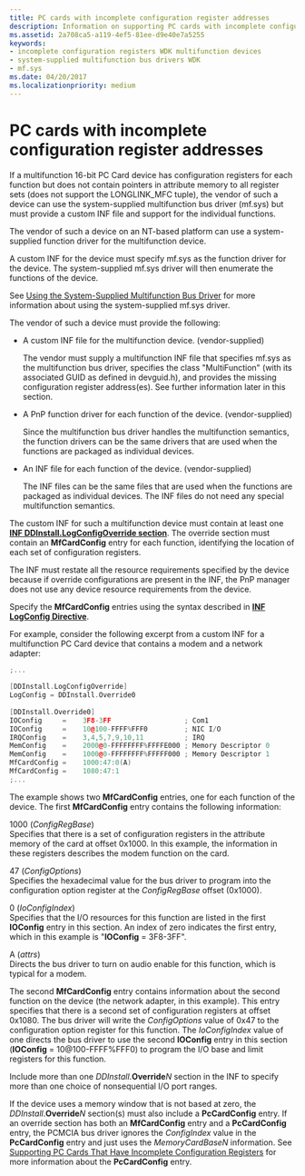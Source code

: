 ```yaml
---
title: PC cards with incomplete configuration register addresses
description: Information on supporting PC cards with incomplete configuration register addresses
ms.assetid: 2a708ca5-a119-4ef5-81ee-d9e40e7a5255
keywords:
- incomplete configuration registers WDK multifunction devices
- system-supplied multifunction bus drivers WDK
- mf.sys
ms.date: 04/20/2017
ms.localizationpriority: medium
---
```


# PC cards with incomplete configuration register addresses


If a multifunction 16-bit PC Card device has configuration registers for each function but does not contain pointers in attribute memory to all register sets (does not support the LONGLINK\_MFC tuple), the vendor of such a device can use the system-supplied multifunction bus driver (mf.sys) but must provide a custom INF file and support for the individual functions.

The vendor of such a device on an NT-based platform can use a system-supplied function driver for the multifunction device.

A custom INF for the device must specify mf.sys as the function driver for the device. The system-supplied mf.sys driver will then enumerate the functions of the device.

See [Using the System-Supplied Multifunction Bus Driver](using-the-system-supplied-multifunction-bus-driver.md) for more information about using the system-supplied mf.sys driver.

The vendor of such a device must provide the following:

-   A custom INF file for the multifunction device. (vendor-supplied)

    The vendor must supply a multifunction INF file that specifies mf.sys as the multifunction bus driver, specifies the class "MultiFunction" (with its associated GUID as defined in devguid.h), and provides the missing configuration register address(es). See further information later in this section.

-   A PnP function driver for each function of the device. (vendor-supplied)

    Since the multifunction bus driver handles the multifunction semantics, the function drivers can be the same drivers that are used when the functions are packaged as individual devices.

-   An INF file for each function of the device. (vendor-supplied)

    The INF files can be the same files that are used when the functions are packaged as individual devices. The INF files do not need any special multifunction semantics.

The custom INF for such a multifunction device must contain at least one [**INF DDInstall.LogConfigOverride section**](../install/inf-ddinstall-logconfigoverride-section.md). The override section must contain an **MfCardConfig** entry for each function, identifying the location of each set of configuration registers.

The INF must restate all the resource requirements specified by the device because if override configurations are present in the INF, the PnP manager does not use any device resource requirements from the device.

Specify the **MfCardConfig** entries using the syntax described in [**INF LogConfig Directive**](../install/inf-logconfig-directive.md).

For example, consider the following excerpt from a custom INF for a multifunction PC Card device that contains a modem and a network adapter:

```cpp
;...
 
[DDInstall.LogConfigOverride]
LogConfig = DDInstall.Override0
 
[DDInstall.Override0]
IOConfig     =    3F8-3FF                  ; Com1
IOConfig     =    10@100-FFFF%FFF0         ; NIC I/O
IRQConfig    =    3,4,5,7,9,10,11          ; IRQ
MemConfig    =    2000@0-FFFFFFFF%FFFFE000 ; Memory Descriptor 0
MemConfig    =    1000@0-FFFFFFFF%FFFFF000 ; Memory Descriptor 1
MfCardConfig =    1000:47:0(A)
MfCardConfig =    1080:47:1
;...
```

The example shows two **MfCardConfig** entries, one for each function of the device. The first **MfCardConfig** entry contains the following information:

<a href="" id="1000--configregbase-"></a>1000 (*ConfigRegBase*)  
Specifies that there is a set of configuration registers in the attribute memory of the card at offset 0x1000. In this example, the information in these registers describes the modem function on the card.

<a href="" id="47--configoptions-"></a>47 (*ConfigOptions*)  
Specifies the hexadecimal value for the bus driver to program into the configuration option register at the *ConfigRegBase* offset (0x1000).

<a href="" id="0--ioconfigindex-"></a>0 (*IoConfigIndex*)  
Specifies that the I/O resources for this function are listed in the first **IOConfig** entry in this section. An index of zero indicates the first entry, which in this example is "**IOConfig** = 3F8-3FF".

<a href="" id="a--attrs-"></a>A (*attrs*)  
Directs the bus driver to turn on audio enable for this function, which is typical for a modem.

The second **MfCardConfig** entry contains information about the second function on the device (the network adapter, in this example). This entry specifies that there is a second set of configuration registers at offset 0x1080. The bus driver will write the *ConfigOptions* value of 0x47 to the configuration option register for this function. The *IoConfigIndex* value of one directs the bus driver to use the second **IOConfig** entry in this section (**IOConfig** = 10@100-FFFF%FFF0) to program the I/O base and limit registers for this function.

Include more than one *DDInstall*.**Override***N* section in the INF to specify more than one choice of nonsequential I/O port ranges.

If the device uses a memory window that is not based at zero, the *DDInstall*.**Override***N* section(s) must also include a **PcCardConfig** entry. If an override section has both an **MfCardConfig** entry and a **PcCardConfig** entry, the PCMCIA bus driver ignores the *ConfigIndex* value in the **PcCardConfig** entry and just uses the *MemoryCardBaseN* information. See [Supporting PC Cards That Have Incomplete Configuration Registers](supporting-pc-cards-that-have-incomplete-configuration-registers.md) for more information about the **PcCardConfig** entry.

 

